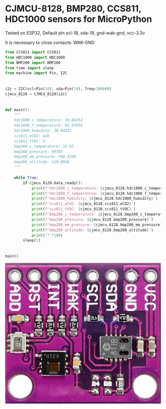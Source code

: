 # CJMCU-8128, BMP280, CCS811, HDC1000 sensors for MicroPython
Tested on ESP32, Default pin scl-18, sda-19, gnd-wak-gnd, vcc-3.3v

It is necessary to close contacts: WAK-GND
```python
from CCS811 import CCS811
from HDC1000 import HDC1000
from BMP280 import BMP280
from time import sleep
from machine import Pin, I2C


i2c = I2C(scl=Pin(18), sda=Pin(19), freq=100000)
cjmcu_8128 = CJMCU_8128(i2c)
    
    
def main():
    """
    hdc1000_c_temperature: 33.04352
    hdc1000_f_temperature: 91.47834
    hdc1000_humidity: 38.04321
    ccs811_eCO2: 426
    ccs811_tVOC: 3
    bmp280_c_temperature: 32.87
    bmp280_pressure: 99783
    bmp280_mm_pressure: 748.4338
    bmp280_altitude: 129.0936 
    """

    while True:
        if cjmcu_8128.data_ready():
            print(f'hdc1000_c_temperature: {cjmcu_8128.hdc1000_c_temperature}')
            print(f'hdc1000_f_temperature: {cjmcu_8128.hdc1000_f_temperature}')
            print(f'hdc1000_humidity: {cjmcu_8128.hdc1000_humidity}')
            print(f'ccs811_eCO2: {cjmcu_8128.ccs811_eCO2}')
            print(f'ccs811_tVOC: {cjmcu_8128.ccs811_tVOC}')
            print(f'bmp280_c_temperature: {cjmcu_8128.bmp280_c_temperature}')
            print(f'bmp280_pressure: {cjmcu_8128.bmp280_pressure}')
            print(f'bmp280_mm_pressure: {cjmcu_8128.bmp280_mm_pressure}')
            print(f'bmp280_altitude: {cjmcu_8128.bmp280_altitude}')
            print('*'*100)
        sleep(1)


main()
 ```
 ![](https://github.com/OrlovSA/cjmcu-8128/blob/main/CCS811-HDC1080-BMP280.jpg)
    
    
    

